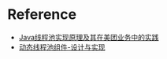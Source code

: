

# Reference 
- [Java线程池实现原理及其在美团业务中的实践](https://zhuanlan.zhihu.com/p/123328822)
- [动态线程池组件-设计与实现](https://juejin.cn/post/6844904190502764552#heading-4)